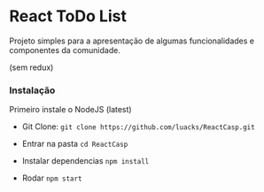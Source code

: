 # React ToDo List

Projeto simples para a apresentação de algumas funcionalidades e componentes da comunidade.

(sem redux)

### Instalação

Primeiro instale o NodeJS (latest)

- Git Clone:
``` git clone https://github.com/luacks/ReactCasp.git ```

- Entrar na pasta
``` cd ReactCasp ```

- Instalar dependencias
``` npm install ```

- Rodar
``` npm start ```
